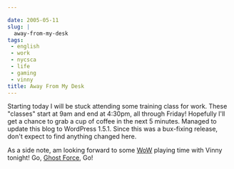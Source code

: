 ```yaml
---

date: 2005-05-11
slug: |
  away-from-my-desk
tags:
 - english
 - work
 - nycsca
 - life
 - gaming
 - vinny
title: Away From My Desk
---
```


Starting today I will be stuck attending some training class for work.
These "classes" start at 9am and end at 4:30pm, all through Friday!
Hopefully I'll get a chance to grab a cup of coffee in the next 5
minutes. Managed to update this blog to WordPress 1.5.1. Since this was
a bux-fixing release, don't expect to find anything changed here.

As a side note, am looking forward to some
[WoW](http://www.worldofwarcraft.net) playing time with Vinny tonight!
Go, [Ghost Force](http://www.ghost-force.net), Go!
